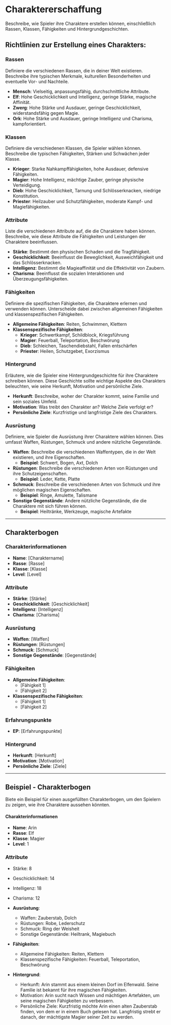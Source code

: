 # Charaktererschaffung

Beschreibe, wie Spieler ihre Charaktere erstellen können, einschließlich Rassen, Klassen, Fähigkeiten und Hintergrundgeschichten.

## Richtlinien zur Erstellung eines Charakters:

### Rassen
Definiere die verschiedenen Rassen, die in deiner Welt existieren. Beschreibe ihre typischen Merkmale, kulturellen Besonderheiten und eventuelle Vor- und Nachteile.

- **Mensch**: Vielseitig, anpassungsfähig, durchschnittliche Attribute.
- **Elf**: Hohe Geschicklichkeit und Intelligenz, geringe Stärke, magische Affinität.
- **Zwerg**: Hohe Stärke und Ausdauer, geringe Geschicklichkeit, widerstandsfähig gegen Magie.
- **Ork**: Hohe Stärke und Ausdauer, geringe Intelligenz und Charisma, kampforientiert.

### Klassen
Definiere die verschiedenen Klassen, die Spieler wählen können. Beschreibe die typischen Fähigkeiten, Stärken und Schwächen jeder Klasse.

- **Krieger**: Starke Nahkampffähigkeiten, hohe Ausdauer, defensive Fähigkeiten.
- **Magier**: Hohe Intelligenz, mächtige Zauber, geringe physische Verteidigung.
- **Dieb**: Hohe Geschicklichkeit, Tarnung und Schlösserknacken, niedrige Konstitution.
- **Priester**: Heilzauber und Schutzfähigkeiten, moderate Kampf- und Magiefähigkeiten.

### Attribute
Liste die verschiedenen Attribute auf, die die Charaktere haben können. Beschreibe, wie diese Attribute die Fähigkeiten und Leistungen der Charaktere beeinflussen.

- **Stärke**: Bestimmt den physischen Schaden und die Tragfähigkeit.
- **Geschicklichkeit**: Beeinflusst die Beweglichkeit, Ausweichfähigkeit und das Schlösserknacken.
- **Intelligenz**: Bestimmt die Magieaffinität und die Effektivität von Zaubern.
- **Charisma**: Beeinflusst die sozialen Interaktionen und Überzeugungsfähigkeiten.

### Fähigkeiten
Definiere die spezifischen Fähigkeiten, die Charaktere erlernen und verwenden können. Unterscheide dabei zwischen allgemeinen Fähigkeiten und klassenspezifischen Fähigkeiten.

- **Allgemeine Fähigkeiten**: Reiten, Schwimmen, Klettern
- **Klassenspezifische Fähigkeiten**:
  - **Krieger**: Schwertkampf, Schildblock, Kriegsführung
  - **Magier**: Feuerball, Teleportation, Beschwörung
  - **Dieb**: Schleichen, Taschendiebstahl, Fallen entschärfen
  - **Priester**: Heilen, Schutzgebet, Exorzismus

### Hintergrund
Erläutere, wie die Spieler eine Hintergrundgeschichte für ihre Charaktere schreiben können. Diese Geschichte sollte wichtige Aspekte des Charakters beleuchten, wie seine Herkunft, Motivation und persönliche Ziele.

- **Herkunft**: Beschreibe, woher der Charakter kommt, seine Familie und sein soziales Umfeld.
- **Motivation**: Was treibt den Charakter an? Welche Ziele verfolgt er?
- **Persönliche Ziele**: Kurzfristige und langfristige Ziele des Charakters.

### Ausrüstung
Definiere, wie Spieler die Ausrüstung ihrer Charaktere wählen können. Dies umfasst Waffen, Rüstungen, Schmuck und andere nützliche Gegenstände.

- **Waffen**: Beschreibe die verschiedenen Waffentypen, die in der Welt existieren, und ihre Eigenschaften.
  - **Beispiel**: Schwert, Bogen, Axt, Dolch
- **Rüstungen**: Beschreibe die verschiedenen Arten von Rüstungen und ihre Schutzeigenschaften.
  - **Beispiel**: Leder, Kette, Platte
- **Schmuck**: Beschreibe die verschiedenen Arten von Schmuck und ihre möglichen magischen Eigenschaften.
  - **Beispiel**: Ringe, Amulette, Talismane
- **Sonstige Gegenstände**: Andere nützliche Gegenstände, die die Charaktere mit sich führen können.
  - **Beispiel**: Heiltränke, Werkzeuge, magische Artefakte

---

## Charakterbogen

### Charakterinformationen

- **Name**: [Charaktername]
- **Rasse**: [Rasse]
- **Klasse**: [Klasse]
- **Level**: [Level]

### Attribute

- **Stärke**: [Stärke]
- **Geschicklichkeit**: [Geschicklichkeit]
- **Intelligenz**: [Intelligenz]
- **Charisma**: [Charisma]

### Ausrüstung

- **Waffen**: [Waffen]
- **Rüstungen**: [Rüstungen]
- **Schmuck**: [Schmuck]
- **Sonstige Gegenstände**: [Gegenstände]

### Fähigkeiten

- **Allgemeine Fähigkeiten**: 
  - [Fähigkeit 1]
  - [Fähigkeit 2]
- **Klassenspezifische Fähigkeiten**: 
  - [Fähigkeit 1]
  - [Fähigkeit 2]

### Erfahrungspunkte

- **EP**: [Erfahrungspunkte]

### Hintergrund

- **Herkunft**: [Herkunft]
- **Motivation**: [Motivation]
- **Persönliche Ziele**: [Ziele]

---

## Beispiel - Charakterbogen
Biete ein Beispiel für einen ausgefüllten Charakterbogen, um den Spielern zu zeigen, wie ihre Charaktere aussehen könnten.

#### Charakterinformationen

- **Name**: Arin
- **Rasse**: Elf
- **Klasse**: Magier
- **Level**: 1

### Attribute

  - Stärke: 8
  - Geschicklichkeit: 14
  - Intelligenz: 18
  - Charisma: 12

- **Ausrüstung**:
  - Waffen: Zauberstab, Dolch
  - Rüstungen: Robe, Lederschutz
  - Schmuck: Ring der Weisheit
  - Sonstige Gegenstände: Heiltrank, Magiebuch

- **Fähigkeiten**:
  - Allgemeine Fähigkeiten: Reiten, Klettern
  - Klassenspezifische Fähigkeiten: Feuerball, Teleportation, Beschwörung

- **Hintergrund**:
  - Herkunft: Arin stammt aus einem kleinen Dorf im Elfenwald. Seine Familie ist bekannt für ihre magischen Fähigkeiten.
  - Motivation: Arin sucht nach Wissen und mächtigen Artefakten, um seine magischen Fähigkeiten zu verbessern.
  - Persönliche Ziele: Kurzfristig möchte Arin einen alten Zauberstab finden, von dem er in einem Buch gelesen hat. Langfristig strebt er danach, der mächtigste Magier seiner Zeit zu werden.
